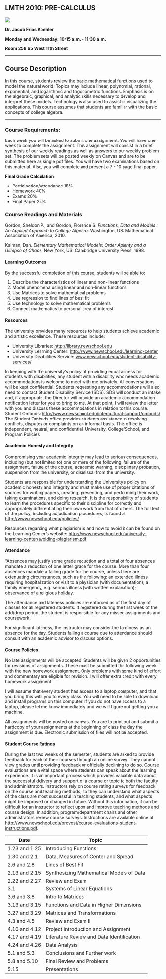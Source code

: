 ## LMTH 2010: PRE-CALCULUS

![](http://www.newschool.edu/edu-assets/imgs/tns-logo.png)

**Dr. Jacob Frias Koehler**

**Monday and Wednesday: 10:15 a.m. - 11:30 a.m.**

**Room 258 65 West 11th Street**

---

## Course Description

In this course, students review the basic mathematical functions used to model the natural world. Topics may include linear, polynomial, rational, exponential, and logarithmic and trigonometric functions. Emphasis is on the algebraic, graphical, and analytic skills necessary to develop and interpret these models. Technology is also used to assist in visualizing the applications. This course assumes that students are familiar with the basic concepts of college algebra.
    
---

### Course Requirements: 

Each week you will be asked to submit one assignment.  You will have one week to complete the assignment.  This assignment will consist in a brief synthesis of our weekly readings as well as answers to our weekly problem set.  The problem sets will be posted weekly on Canvas and are to be submitted here as single pdf files.  You will have two examinations based on this material.  Also, you will complete and present a 7 - 10 page final paper.

**Final Grade Calculation**

* Participation/Attendance    15%   
* Homework     40%    
* Exams    20%   
* Final Paper    25%


### Course Readings and Materials:

Gordon, Sheldon P., and Gordon, Florence S. *Functions, Data and Models : An Applied Approach to College Algebra.* Washington, US: Mathematical Association of America, 2010. 

Kalman, Dan. *Elementary Mathematical Models: Order Aplenty and a Glimpse of Chaos.* New York, US: Cambridge University Press, 1998.


#### Learning Outcomes 
By the successful completion of this course, students will be able to:

1. Describe the characteristics of linear and non-linear functions
2. Model phenomena using linear and non-linear functions
3. Use Matrices to solve mathematical problems
4. Use regression to find lines of best fit
5. Use technology to solve mathematical problems
6. Connect mathematics to personal area of interest

#### Resources 
The university provides many resources to help students achieve academic and artistic excellence. These resources include:

* University Libraries: http://library.newschool.edu
* University Learning Center: http://www.newschool.edu/learning-center 
* University Disabilities Service: www.newschool.edu/student-disability-services/  

In keeping with the university’s policy of providing equal access for students with disabilities, any student with a disability who needs academic accommodations is welcome to meet with me privately. All conversations will be kept confidential. Students requesting any accommodations will also need to contact Student Disability Service (SDS). SDS will conduct an intake and, if appropriate, the Director will provide an academic accommodation notification letter for you to bring to me. At that point, I will review the letter with you and discuss these accommodations in relation to this course.
Student Ombuds: http://www.newschool.edu/intercultural-support/ombuds/
The Student Ombuds office provides students assistance in resolving conflicts, disputes or complaints on an informal basis. This office is independent, neutral, and confidential. 
University, College/School, and Program Policies 
#### Academic Honesty and Integrity 
Compromising your academic integrity may lead to serious consequences, including (but not limited to) one or more of the following: failure of the assignment, failure of the course, academic warning, disciplinary probation, suspension from the university, or dismissal from the university. 

Students are responsible for understanding the University’s policy on academic honesty and integrity and must make use of proper citations of sources for writing papers, creating, presenting, and performing their work, taking examinations, and doing research. It is the responsibility of students to learn the procedures specific to their discipline for correctly and appropriately differentiating their own work from that of others. The full text of the policy, including adjudication procedures, is found at http://www.newschool.edu/policies/

Resources regarding what plagiarism is and how to avoid it can be found on the Learning Center’s website: 
http://www.newschool.edu/university-learning-center/avoiding-plagiarism.pdf

#### Attendance

“Absences may justify some grade reduction and a total of four absences mandate a reduction of one letter grade for the course. More than four absences mandate a failing grade for the course, unless there are extenuating circumstances, such as the following: 
an extended illness requiring hospitalization or visit to a physician (with documentation); a family emergency, e.g. serious illness (with written explanation); observance of a religious holiday.

The attendance and lateness policies are enforced as of the first day of classes for all registered students. If registered during the first week of the add/drop period, the student is responsible for any missed assignments and coursework. 

For significant lateness, the instructor may consider the tardiness as an absence for the day. Students failing a course due to attendance should consult with an academic advisor to discuss options. 

#### Course Policies

No late assignments will be accepted.  Students will be given 2 opportunities for revisions of assignments.  These must be submitted the following week with the new homework assignment. Only problems with some kind of effort and commentary are eligible for revision.  I will offer extra credit with every homework assignment.  

I will assume that every student has access to a laptop computer, and that you bring this with you to every class.  You will need to be able to download and install programs on this computer.  If you do not have access to a laptop, please let me know immediately and we will figure out getting you a machine.  

All assignments will be posted on canvas. You are to print out and submit a hardcopy of your assignments at the beginning of class the day the assignment is due.  Electronic submission of files will not be accepted. 

#### Student Course Ratings

During the last two weeks of the semester, students are asked to provide feedback for each of their courses through an online survey. They cannot view grades until providing feedback or officially declining to do so. Course evaluations are a vital space where students can speak about the learning experience. It is an important process which provides valuable data about the successful delivery and support of a course or topic to both the faculty and administrators. Instructors rely on course rating surveys for feedback on the course and teaching methods, so they can understand what aspects of the class are most successful in teaching students, and what aspects might be improved or changed in future. Without this information, it can be difficult for an instructor to reflect upon and improve teaching methods and course design. In addition, program/department chairs and other administrators review course surveys. Instructions are available online at http://www.newschool.edu/provost/course-evaluations-student-instructions.pdf. 

| Date | Topic |
| ----- | ----- |
| 1.23 and 1.25   | Introducing Functions |
| 1.30 and 2.1 | Data, Measures of Center and Spread |
| 2.6 and 2.8    | Lines of Best Fit |
| 2.13 and 2.15  | Synthesizing Mathematical Models of Data |
| 2.22 and 2.27  | Review and Exam |
| 3.1   |  Systems of Linear Equations |
| 3.6 and 3.8  | Intro to Matrices |
| 3.13 and 3.15 | Functions and Data in Higher Dimensions | 
| 3.27 and 3.29 | Matrices and Transformations |
| 4.3 and 4.5 | Review and Exam II |
| 4.10 and 4.12 | Project Introduction and Assignment |
| 4.17 and 4.19 | Literature Review and Data Identification |
| 4.24 and 4.26 | Data Analysis |
| 5.1 and 5.3 | Conclusions and Further work |
| 5.8 and 5.10 | Final Review and Problems |
| 5.15 | Presentations |
